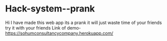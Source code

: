 # Hack-system--prank
Hi I have made this web app its a prank it will just waste time of your friends try it with your friends
Link of demo-https://sohumconsultancycompany.herokuapp.com/
